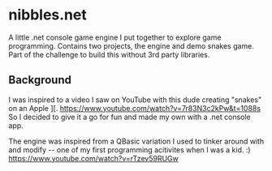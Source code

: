 # nibbles.net
A little .net console game engine I put together to explore game programming.  Contains two projects, the engine and demo snakes game.  Part of the challenge to build this without 3rd party libraries.

## Background
I was inspired to a video I saw on YouTube with this dude creating "snakes" on an Apple ][.
https://www.youtube.com/watch?v=7r83N3c2kPw&t=1088s  So I decided to give it a go for fun and made my own with a .net console app.

The engine was inspired from a QBasic variation I used to tinker around with and modify -- one of my first programming acitivites when I was a kid. :)
https://www.youtube.com/watch?v=rTzev59RUGw
